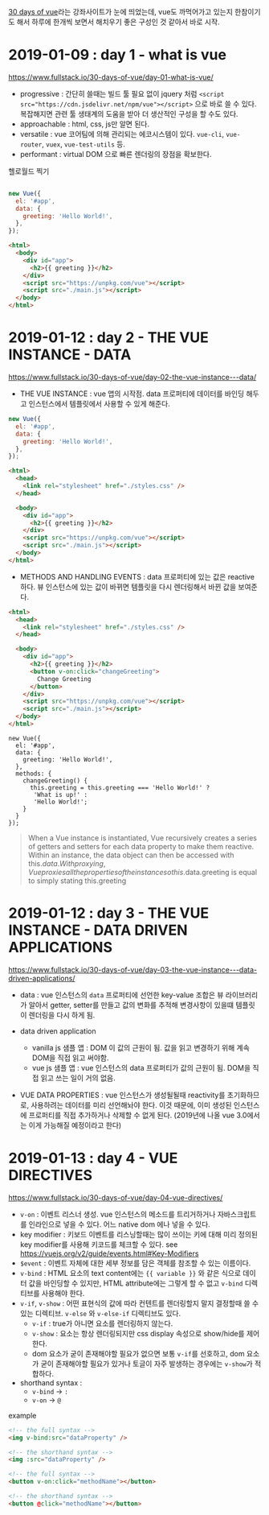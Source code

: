 
[30 days of vue](https://www.fullstack.io/30-days-of-vue/)라는 강좌사이트가 눈에 띄었는데, vue도 까먹어가고 있는지 한참이기도 해서 하루에 한개씩 보면서 해치우기 좋은 구성인 것 같아서 바로 시작.

# 2019-01-09 : day 1 - what is vue
https://www.fullstack.io/30-days-of-vue/day-01-what-is-vue/

- progressive : 간단히 쓸때는 빌드 툴 필요 없이 jquery 처럼 `<script src="https://cdn.jsdelivr.net/npm/vue"></script>` 으로 바로 쓸 수 있다. 복잡해지면 관련 툴 생태계의 도움을 받아 더 생산적인 구성을 할 수도 있다.
- approachable : html, css, js만 알면 된다.
- versatile : vue 코어팀에 의해 관리되는 에코시스템이 있다. `vue-cli`, `vue-router`, `vuex`, `vue-test-utils` 등.
- performant : virtual DOM 으로 빠른 렌더링의 장점을 확보한다.

헬로월드 찍기

```javascript

new Vue({
  el: '#app',
  data: {
    greeting: 'Hello World!',
  },
});
```

```html
<html>
  <body>
    <div id="app">
      <h2>{{ greeting }}</h2>
    </div>
    <script src="https://unpkg.com/vue"></script>
    <script src="./main.js"></script>
  </body>
</html>
```

# 2019-01-12 : day 2 - THE VUE INSTANCE - DATA
https://www.fullstack.io/30-days-of-vue/day-02-the-vue-instance---data/

- THE VUE INSTANCE : vue 앱의 시작점. data 프로퍼티에 데이터를 바인딩 해두고 인스턴스에서 템플릿에서 사용할 수 있게 해준다.

```javascript
new Vue({
  el: '#app',
  data: {
    greeting: 'Hello World!',
  },
});
```

```html
<html>
  <head>
    <link rel="stylesheet" href="./styles.css" />
  </head>

  <body>
    <div id="app">
      <h2>{{ greeting }}</h2>
    </div>
    <script src="https://unpkg.com/vue"></script>
    <script src="./main.js"></script>
  </body>
</html>
```

- METHODS AND HANDLING EVENTS : data 프로퍼티에 있는 값은 reactive 하다. 뷰 인스턴스에 있는 값이 바뀌면 템플릿을 다시 렌더링해서 바뀐 값을 보여준다.

```html
<html>
  <head>
    <link rel="stylesheet" href="./styles.css" />
  </head>

  <body>
    <div id="app">
      <h2>{{ greeting }}</h2>
      <button v-on:click="changeGreeting">
        Change Greeting
      </button>
    </div>
    <script src="https://unpkg.com/vue"></script>
    <script src="./main.js"></script>
  </body>
</html>
```

```javasctipt
new Vue({
  el: '#app',
  data: {
    greeting: 'Hello World!',
  },
  methods: {
    changeGreeting() {
      this.greeting = this.greeting === 'Hello World!' ?
       'What is up!' :
       'Hello World!';
    }
  }
});
```

> When a Vue instance is instantiated, Vue recursively creates a series of getters and setters for each data property to make them reactive. Within an instance, the data object can then be accessed with this.$data. With proxying, Vue proxies all the properties of the instance so this.$data.greeting is equal to simply stating this.greeting


# 2019-01-12 : day 3 - THE VUE INSTANCE - DATA DRIVEN APPLICATIONS

https://www.fullstack.io/30-days-of-vue/day-03-the-vue-instance---data-driven-applications/

- data : vue 인스턴스의 `data` 프로퍼티에 선언한 key-value 조합은 뷰 라이브러리가 알아서 getter, setter를 만들고 값의 변화를 추적해 변경사항이 있을떄 템플릿이 렌더링을 다시 하게 됨.

- data driven application
  - vanilla js 샘플 앱 : DOM 이 값의 근원이 됨. 값을 읽고 변경하기 위해 계속 DOM을 직접 읽고 써야함.
  - vue js 샘플 앱 : vue 인스턴스의 data 프로퍼티가 값의 근원이 됨. DOM을 직접 읽고 쓰는 일이 거의 없음.

- VUE DATA PROPERTIES : vue 인스턴스가 생성될될때 reactivity를 초기화하므로, 사용하려는 데이터를 미리 선언해놔야 한다. 이것 때문에, 이미 생성된 인스턴스에 프로퍼티를 직접 추가하거나 삭제할 수 없게 된다. (2019년에 나올 vue 3.0에서는 이게 가능해질 예정이라고 한다)


# 2019-01-13 : day 4 - VUE DIRECTIVES

https://www.fullstack.io/30-days-of-vue/day-04-vue-directives/

- `v-on` :  이벤트 리스너 생성. vue 인스턴스의 메소드를 트리거하거나 자바스크립트를 인라인으로 넣을 수 있다. 어느 native dom 에나 넣을 수 있다.
- key modifier : 키보드 이벤트를 리스닝할때는 많이 쓰이는 키에 대해 미리 정의된 key modifier를 사용해 키코드를 체크할 수 있다. see https://vuejs.org/v2/guide/events.html#Key-Modifiers
- `$event` : 이벤트 자체에 대한 세부 정보를 담은 객체를 참조할 수 있는 이름이다.
- `v-bind` : HTML 요소의 text content에는 `{{ variable }}` 와 같은 식으로 데이터 값을 바인딩할 수 있지만, HTML attribute에는 그렇게 할 수 없고 `v-bind` 디렉티브를 사용해야 한다.
- `v-if`, `v-show` : 어떤 표현식의 값에 따라 컨텐트를 렌더링할지 말지 결정할때 쓸 수 있는 디렉티브. `v-else` 와 `v-else-if` 디렉티브도 있다.
  - `v-if` : true가 아니면 요소를 렌더링하지 않는다.
  - `v-show` : 요소는 항상 렌더링되지만 css display 속성으로 show/hide를 제어한다.
  - dom 요소가 굳이 존재해야할 필요가 없으면 보통 `v-if`를 선호하고, dom 요소가 굳이 존재해야할 필요가 있거나 토글이 자주 발생하는 경우에는 `v-show`가 적합하다.
- shorthand syntax :
  - `v-bind` -> `:`
  - `v-on` -> `@`

example
```HTML
<!-- the full syntax -->
<img v-bind:src="dataProperty" />

<!-- the shorthand syntax -->
<img :src="dataProperty" />

<!-- the full syntax -->
<button v-on:click="methodName"></button>

<!-- the shorthand syntax -->
<button @click="methodName"></button>
```
